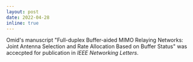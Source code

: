 ```yaml
---
layout: post
date: 2022-04-28
inline: true
---
```



Omid's manuscript "Full-duplex Buffer-aided MIMO Relaying Networks: Joint Antenna Selection and Rate Allocation Based on Buffer Status" was accecpted for publication in *IEEE Networking Letters*.
